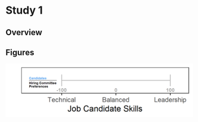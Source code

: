 # Study 1

## Overview




## Figures

![Introduction Graph 1](Study%201/Stimuli/Introduction_graph_1.png?raw=true)
